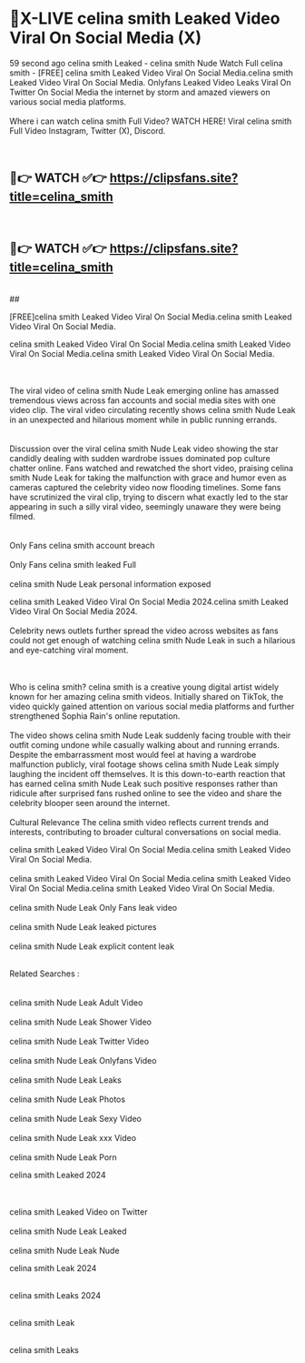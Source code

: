 # 🔴X-LIVE celina smith Leaked Video Viral On Social Media (X)<br>


59 second ago celina smith Leaked  - celina smith Nude  Watch Full celina smith - [FREE] celina smith Leaked Video Viral On Social Media.celina smith Leaked Video Viral On Social Media.   Onlyfans Leaked Video Leaks Viral On Twitter On Social Media the internet by storm and amazed viewers on various social media platforms. <br><br>
Where i can watch celina smith Full Video? WATCH HERE! Viral celina smith Full Video Instagram, Twitter (X), Discord. <br>


 <br>

##  🔴👉 WATCH ✅👉  <a href="https://clipsfans.site?title=celina_smith&ref=git">https://clipsfans.site?title=celina_smith</a> <br>
  <br>

##  🔴👉 WATCH ✅👉  <a href="https://clipsfans.site?title=celina_smith&ref=git">https://clipsfans.site?title=celina_smith</a> <br>
  <br>
  ##



[FREE]celina smith Leaked Video Viral On Social Media.celina smith Leaked Video Viral On Social Media. <br>

celina smith Leaked Video Viral On Social Media.celina smith Leaked Video Viral On Social Media.celina smith Leaked Video Viral On Social Media. <br>


  <br>

  <br>
The viral video of celina smith Nude Leak emerging online has amassed tremendous views across fan accounts and social media sites with one video clip. The viral video circulating recently shows celina smith Nude Leak in an unexpected and hilarious moment while in public running errands.<br>
<br>


<br>
Discussion over the viral celina smith Nude Leak video showing the star candidly dealing with sudden wardrobe issues dominated pop culture chatter online. Fans watched and rewatched the short video, praising celina smith Nude Leak for taking the malfunction with grace and humor even as cameras captured the celebrity video now flooding timelines. Some fans have scrutinized the viral clip, trying to discern what exactly led to the star appearing in such a silly viral video, seemingly unaware they were being filmed.<br>
<br>
<br> 
Only Fans celina smith account breach<br>
<br>
Only Fans celina smith leaked Full <br>
<br>
celina smith Nude Leak personal information exposed<br>

celina smith Leaked Video Viral On Social Media 2024.celina smith Leaked Video Viral On Social Media 2024. <br>
<br>
Celebrity news outlets further spread the video across websites as fans could not get enough of watching celina smith Nude Leak in such a hilarious and eye-catching viral moment.<br>
<br>

<br>
Who is celina smith? celina smith is a creative young digital artist widely known for her amazing celina smith videos. Initially shared on TikTok, the video quickly gained attention on various social media platforms and further strengthened Sophia Rain's online reputation.<br>
<br>
The video shows celina smith Nude Leak suddenly facing trouble with their outfit coming undone while casually walking about and running errands. Despite the embarrassment most would feel at having a wardrobe malfunction publicly, viral footage shows celina smith Nude Leak simply laughing the incident off themselves. It is this down-to-earth reaction that has earned celina smith Nude Leak such positive responses rather than ridicule after surprised fans rushed online to see the video and share the celebrity blooper seen around the internet.<br>
<br>
Cultural Relevance The celina smith video reflects current trends and interests, contributing to broader cultural conversations on social media.<br>

celina smith Leaked Video Viral On Social Media.celina smith Leaked Video Viral On Social Media.<br>
<br>
celina smith Leaked Video Viral On Social Media.celina smith Leaked Video Viral On Social Media.celina smith Leaked Video Viral On Social Media.<br>
<br>
celina smith Nude Leak Only Fans leak video<br>
<br>
celina smith Nude Leak leaked pictures<br>
<br>
celina smith Nude Leak explicit content leak<br>


<br>
Related Searches :<br>
<br>

<br>
celina smith Nude Leak Adult Video<br>
<br>
celina smith Nude Leak Shower Video<br>
<br>
celina smith Nude Leak Twitter Video<br>
<br>
celina smith Nude Leak Onlyfans Video<br>
<br>
celina smith Nude Leak Leaks<br>
<br>
celina smith Nude Leak Photos<br>

<br>
celina smith Nude Leak Sexy Video<br>
<br>
celina smith Nude Leak xxx Video<br>
<br>
celina smith Nude Leak Porn<br>

celina smith  Leaked 2024 <br> <br>
<br>

celina smith Leaked Video on Twitter <br>
<br>
celina smith Nude Leak Leaked<br>
<br>
celina smith Nude Leak Nude<br>


celina smith  Leak 2024 <br> <br>



celina smith  Leaks 2024 <br> <br>



 
celina smith  Leak<br> <br>



celina smith  Leaks<br> <br>





</p>




 



</p>










